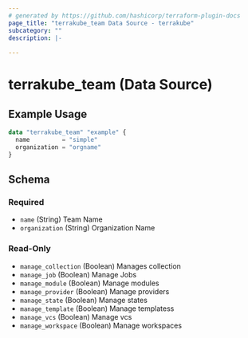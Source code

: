 ```yaml
---
# generated by https://github.com/hashicorp/terraform-plugin-docs
page_title: "terrakube_team Data Source - terrakube"
subcategory: ""
description: |-
  
---
```


# terrakube_team (Data Source)



## Example Usage

```terraform
data "terrakube_team" "example" {
  name         = "simple"
  organization = "orgname"
}
```

<!-- schema generated by tfplugindocs -->
## Schema

### Required

- `name` (String) Team Name
- `organization` (String) Organization Name

### Read-Only

- `manage_collection` (Boolean) Manages collection
- `manage_job` (Boolean) Manage Jobs
- `manage_module` (Boolean) Manage modules
- `manage_provider` (Boolean) Manage providers
- `manage_state` (Boolean) Manage states
- `manage_template` (Boolean) Manage templatess
- `manage_vcs` (Boolean) Manage vcs
- `manage_workspace` (Boolean) Manage workspaces
